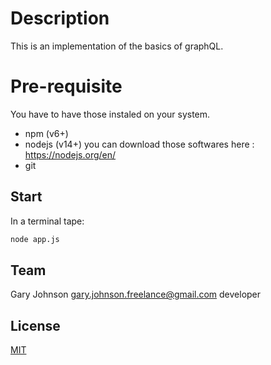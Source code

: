 # Description

This is an implementation of the basics of graphQL.

# Pre-requisite

You have to have those instaled on your system.

- npm (v6+)
- nodejs (v14+)
  you can download those softwares here : https://nodejs.org/en/
- git

## Start

In a terminal tape:

```bash
node app.js
```

## Team

Gary Johnson <gary.johnson.freelance@gmail.com> developer

## License

[MIT](https://choosealicense.com/licenses/mit/)
